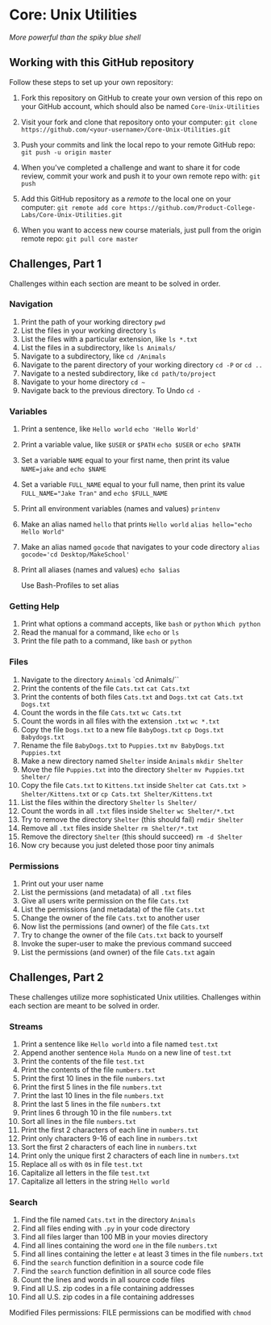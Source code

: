 # Core: Unix Utilities

_More powerful than the spiky blue shell_

## Working with this GitHub repository

Follow these steps to set up your own repository:

1. Fork this repository on GitHub to create your own version of this repo on your GitHub account, which should also be named `Core-Unix-Utilities`

1. Visit your fork and clone that repository onto your computer:
`git clone https://github.com/<your-username>/Core-Unix-Utilities.git`

1. Push your commits and link the local repo to your remote GitHub repo:
`git push -u origin master`

1. When you've completed a challenge and want to share it for code review, commit your work and push it to your own remote repo with:
`git push`

1. Add this GitHub repository as a _remote_ to the local one on your computer:
`git remote add core https://github.com/Product-College-Labs/Core-Unix-Utilities.git`

1. When you want to access new course materials, just pull from the origin remote repo:
`git pull core master`

## Challenges, Part 1

Challenges within each section are meant to be solved in order.

### Navigation

1.  Print the path of your working directory
    `pwd`
1.  List the files in your working directory
    `ls`
1.  List the files with a particular extension, like
    `ls *.txt`
1.  List the files in a subdirectory, like
    `ls Animals/`
1.  Navigate to a subdirectory, like
    `cd /Animals`
1.  Navigate to the parent directory of your working directory
    `cd -P` or `cd ..`
1.  Navigate to a nested subdirectory, like
    `cd path/to/project`
1.  Navigate to your home directory
    `cd ~`
1.  Navigate back to the previous directory. To Undo
    `cd -`

### Variables

1.  Print a sentence, like `Hello world`
    `echo 'Hello World'`
1.  Print a variable value, like `$USER` or `$PATH`
    `echo $USER` or `echo $PATH`
1.  Set a variable `NAME` equal to your first name, then print its value
    `NAME=jake` and `echo $NAME`
1.  Set a variable `FULL_NAME` equal to your full name, then print its value
    `FULL_NAME="Jake Tran"` and `echo $FULL_NAME`
1.  Print all environment variables (names and values)
    `printenv`
1.  Make an alias named `hello` that prints `Hello world`
    `alias hello="echo Hello World"`
1.  Make an alias named `gocode` that navigates to your code directory
    `alias gocode='cd Desktop/MakeSchool'`
1.  Print all aliases (names and values)
    `echo $alias`

    Use Bash-Profiles to set alias

### Getting Help

1.  Print what options a command accepts, like `bash` or `python`
    `Which python`
1.  Read the manual for a command, like `echo` or `ls`
1.  Print the file path to a command, like `bash` or `python`

### Files

1.  Navigate to the directory `Animals`
    `cd Animals/``
1.  Print the contents of the file `Cats.txt`
    `cat Cats.txt`
1.  Print the contents of both files `Cats.txt` and `Dogs.txt`
    `cat Cats.txt Dogs.txt`
1.  Count the words in the file `Cats.txt`
    `wc Cats.txt`
1.  Count the words in all files with the extension `.txt`
    `wc *.txt`
1.  Copy the file `Dogs.txt` to a new file `BabyDogs.txt`
    `cp Dogs.txt Babydogs.txt`
1.  Rename the file `BabyDogs.txt` to `Puppies.txt`
    `mv BabyDogs.txt Puppies.txt`
1.  Make a new directory named `Shelter` inside `Animals`
    `mkdir Shelter`
1.  Move the file `Puppies.txt` into the directory `Shelter`
    `mv Puppies.txt Shelter/`
1.  Copy the file `Cats.txt` to `Kittens.txt` inside `Shelter`
    `cat Cats.txt > Shelter/Kittens.txt` or `cp Cats.txt Shelter/Kittens.txt`
1.  List the files within the directory `Shelter`
    `ls Shelter/`
1.  Count the words in all `.txt` files inside `Shelter`
    `wc Shelter/*.txt`
1.  Try to remove the directory `Shelter` (this should fail)
    `rmdir Shelter`
1.  Remove all `.txt` files inside `Shelter`
    `rm Shelter/*.txt`
1.  Remove the directory `Shelter` (this should succeed)
    `rm -d Shelter`
1.  Now cry because you just deleted those poor tiny animals

### Permissions

1.  Print out your user name
1.  List the permissions (and metadata) of all `.txt` files
1.  Give all users write permission on the file `Cats.txt`
1.  List the permissions (and metadata) of the file `Cats.txt`
1.  Change the owner of the file `Cats.txt` to another user
1.  Now list the permissions (and owner) of the file `Cats.txt`
1.  Try to change the owner of the file `Cats.txt` back to yourself
1.  Invoke the super-user to make the previous command succeed
1.  List the permissions (and owner) of the file `Cats.txt` again


## Challenges, Part 2

These challenges utilize more sophisticated Unix utilities.
Challenges within each section are meant to be solved in order.

### Streams

1.  Print a sentence like `Hello world` into a file named `test.txt`
1.  Append another sentence `Hola Mundo` on a new line of `test.txt`
1.  Print the contents of the file `test.txt`
1.  Print the contents of the file `numbers.txt`
1.  Print the first 10 lines in the file `numbers.txt`
1.  Print the first 5 lines in the file `numbers.txt`
1.  Print the last 10 lines in the file `numbers.txt`
1.  Print the last 5 lines in the file `numbers.txt`
1.  Print lines 6 through 10 in the file `numbers.txt`
1.  Sort all lines in the file `numbers.txt`
1.  Print the first 2 characters of each line in `numbers.txt`
1.  Print only characters 9-16 of each line in `numbers.txt`
1.  Sort the first 2 characters of each line in `numbers.txt`
1.  Print only the unique first 2 characters of each line in `numbers.txt`
1.  Replace all `o`s with `0`s in file `test.txt`
1.  Capitalize all letters in the file `test.txt`
1.  Capitalize all letters in the string `Hello world`

### Search

1.  Find the file named `Cats.txt` in the directory `Animals`
1.  Find all files ending with `.py` in your code directory
1.  Find all files larger than 100 MB in your movies directory
1.  Find all lines containing the word `one` in the file `numbers.txt`
1.  Find all lines containing the letter `e` at least 3 times in the file `numbers.txt`
1.  Find the `search` function definition in a source code file
1.  Find the `search` function definition in all source code files
1.  Count the lines and words in all source code files
1.  Find all U.S. zip codes in a file containing addresses
1.  Find all U.S. zip codes in a file containing addresses



Modified Files permissions:
FILE permissions can be modified with `chmod`

